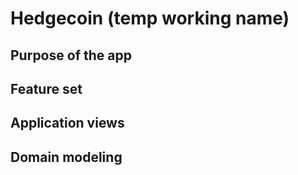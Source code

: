 <h1>Hedgecoin (temp working name)</h1>


<h2>Purpose of the app</h2>

<h2>Feature set</h2>

<h2>Application views</h2>

<h2>Domain modeling</h2>
